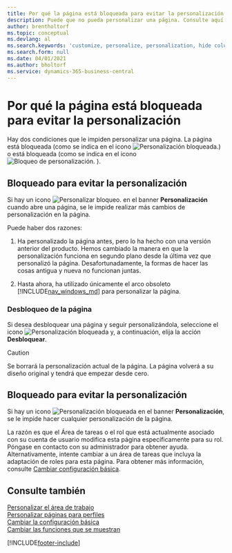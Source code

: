 ```yaml
---
title: Por qué la página está bloqueada para evitar la personalización
description: Puede que no pueda personalizar una página. Consulte aquí qué puede hacer para desbloquearla y poder personalizarla.
author: brentholtorf
ms.topic: conceptual
ms.devlang: al
ms.search.keywords: 'customize, personalize, personalization, hide columns, remove fields, move fields'
ms.search.form: null
ms.date: 04/01/2021
ms.author: bholtorf
ms.service: dynamics-365-business-central
---
```

# <a name="why-a-page-is-locked-from-personalization"></a>Por qué la página está bloqueada para evitar la personalización

Hay dos condiciones que le impiden personalizar una página. La página está bloqueada (como se indica en el icono ![Personalización bloqueada.](media/personalization-lock-icon.png "Bloqueo de personalizacion")) o está bloqueada (como se indica en el icono ![Bloqueo de personalización.](media/personalization-blocked-icon.png "Personalización bloqueada") ).

## <a name="locked-from-personalizing"></a>Bloqueado para evitar la personalización

Si hay un icono ![Personalizar bloqueo.](media/personalization-lock-icon.png "Bloqueo de personalizacion") en el banner **Personalización** cuando abre una página, se le impide realizar más cambios de personalización en la página.

<!-- This is because we changed the way personalization works behind the scenes since the last time that you personalized the page. Unfortunately, the old way and new of doing things do not work together.

The page currently includes the last personalization changes that you made. If you want to continue personalizing the page, then you can choose the lock icon and then **Unlock**. Just be aware that if you choose to unlock the page, the current personalization of the page will be cleared, and you will have to start from scratch.
-->

Puede haber dos razones:

1. Ha personalizado la página antes, pero lo ha hecho con una versión anterior del producto. Hemos cambiado la manera en que la personalización funciona en segundo plano desde la última vez que personalizó la página. Desafortunadamente, la formas de hacer las cosas antigua y nueva no funcionan juntas.

2. Hasta ahora, ha utilizado únicamente el arco obsoleto [!INCLUDE[nav_windows_md](includes/nav_windows_md.md)] para personalizar la página.

### <a name="unlocking-the-page"></a>Desbloqueo de la página

Si desea desbloquear una página y seguir personalizándola, seleccione el icono ![Personalización bloqueada](media/personalization-lock-icon.png "Bloqueo de personalizacion") y, a continuación, elija la acción **Desbloquear**.  

> [!CAUTION]
> Se borrará la personalización actual de la página. La página volverá a su diseño original y tendrá que empezar desde cero.  

## <a name="blocked-from-personalizing"></a>Bloqueado para evitar la personalización

Si hay un icono ![Personalización bloqueada](media/personalization-blocked-icon.png "Personalización bloqueada") en el banner **Personalización**, se le impide hacer cualquier personalización de la página.

<!-- Only text is translated, so removing this image for non-English UX reasons.  ![Personalize blocked.](media/personalization-blocked.png "Personalize lock") -->

La razón es que el Área de tareas o el rol que está actualmente asociado con su cuenta de usuario modifica esta página específicamente para su rol. Póngase en contacto con su administrador para obtener ayuda. Alternativamente, intente cambiar a un área de tareas que incluya la adaptación de roles para esta página. Para obtener más información, consulte [Cambiar configuración básica](ui-change-basic-settings.md).

## <a name="see-also"></a>Consulte también

[Personalizar el área de trabajo](ui-personalization-user.md)  
[Personalizar páginas para perfiles](ui-personalization-manage.md)  
[Cambiar la configuración básica](ui-change-basic-settings.md)  
[Cambiar las funciones que se muestran](ui-experiences.md)  


[!INCLUDE[footer-include](includes/footer-banner.md)]
